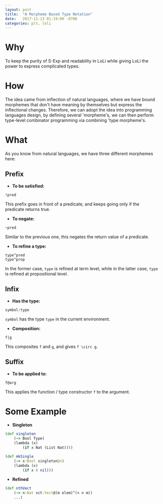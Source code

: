 ```yaml
---
layout: post
title:  "A Morpheme Based Type Notation"
date:   2017-11-13 01:19:00 -0700
categories: plt, loli
---
```


# Why
To keep the purity of S-Exp and readability in LoLi while giving LoLi the power to express complicated types.

# How
The idea came from inflection of natural languages, where we have bound morphemes that don't have meaning by themselves but express the inflectional changes. Therefore, we can adopt the idea into programming languages design, by defining several 'morpheme's, we can then perform type-level combinator programming via combining 'type morpheme's.

# What
As you know from natural languages, we have three different morphemes here:
## Prefix
- **To be satisfied:**
```
!pred
```
This prefix goes in front of a predicate, and keeps going only if the predicate returns true.

- **To negate:**
```
~pred
```
Similar to the previous one, this negates the return value of a predicate.

- **To refine a type:**

```
type^pred
type^prop
```
In the former case, `type` is refined at term level, while in the latter case, `type` is refined at propositional level.

## Infix
- **Has the type:**
```
symbol:type
```
`symbol` has the type `type` in the current environment.

- **Composition:**
```
f|g
```
This composites `f` and `g`, and gives `f \circ g`.

## Suffix
- **To be applied to:**
```
f@arg
```
This applies the function / type constructor `f` to the argument.

# Some Example
- **Singleton**

```clojure
(def singleton
    (-> Bool Type)
    (lambda (x)
        (if x Nat (List Nat))))

(def mkSingle
    (-> x:Bool singleton@x)
    (lambda (x)
        (if x 0 nil)))
```

- **Refined**

```clojure
(def nthVect
    (-> n:Nat vct:Vect@(m elem)^(< n m))
    ...)
```
